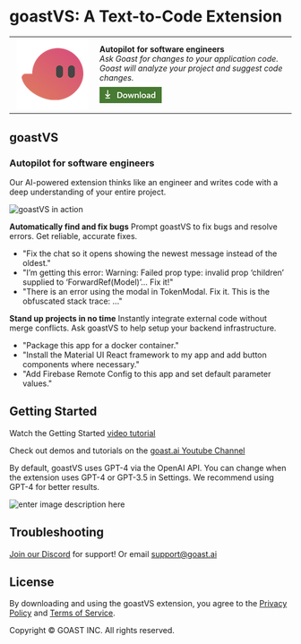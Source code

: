 
<!--
Copyright © GOAST INC.
All rights reserved.
-->

# goastVS: A Text-to-Code Extension

<table style="width: 100%; border-style: none;"><tr>
<td style="width: 140px; text-align: center;"><a href="https://marketplace.visualstudio.com/items?itemName=goast-ai.goast"><img width="128px" src="docs/images/goast.png" alt="Goast logo"/></a></td>
<td>
<strong>Autopilot for software engineers</strong><br />
<i>Ask Goast for changes to your application code. Goast will analyze your project and suggest code changes.<br />
<strong><a href="https://marketplace.visualstudio.com/items?itemName=goast-ai.goast"><img src="docs/images/download.png" alt="Download now!"/></a></strong></i><br>
</td>
</tr></table>

## goastVS

### Autopilot for software engineers

 Our AI-powered extension thinks like an engineer and writes code with a deep understanding of your entire project. 

![goastVS in action](https://uploads-ssl.webflow.com/64603153d90c23a771387a87/64e7e180bb3400e2d40ffb48_goastVS-clip.gif)

**Automatically find and fix bugs**
Prompt goastVS to fix bugs and resolve errors. Get reliable, accurate fixes.
 - "Fix the chat so it opens showing the newest message instead of the oldest."
- "I’m getting this error: Warning: Failed prop type: invalid prop ‘children’ supplied to ‘ForwardRef(Model)’... Fix it!"
- "There is an error using the modal in TokenModal. Fix it. This is the obfuscated stack trace: ..."


**Stand up projects in no time**
Instantly integrate external code without merge conflicts. Ask goastVS to help setup your backend infrastructure.
- "Package this app for a docker container."
- "Install the Material UI React framework to my app and add button components where necessary."
 - "Add Firebase Remote Config to this app and set default parameter values."


## Getting Started
Watch the Getting Started [video tutorial](https://youtu.be/-N1Hk6tRU0M?feature=shared)

Check out demos and tutorials on the [goast.ai Youtube Channel](https://www.youtube.com/@goast-ai/videos) 

By default, goastVS uses GPT-4 via the OpenAI API. You can change when the extension uses GPT-4 or GPT-3.5 in  Settings. We recommend using GPT-4 for better results. 

![enter image description here](https://uploads-ssl.webflow.com/64603153d90c23a771387a87/64e7ea402b2ceb25536d31ee_goastVS-example.png)

## Troubleshooting
[Join our Discord](https://discord.com/invite/MqqSZGETUb) for support! 
Or email support@goast.ai

## License

By downloading and using the goastVS extension, you agree to the [Privacy Policy](https://goast.ai/privacy) and [Terms of Service](https://goast.ai/terms).

Copyright © GOAST INC. All rights reserved.
